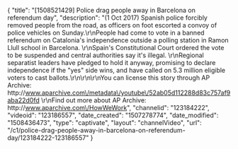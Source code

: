 {
    "title": "[1508521429] Police drag people away in Barcelona on referendum day",
    "description": "(1 Oct 2017) Spanish police forcibly removed people from the road, as officers on foot escorted a convoy of police vehicles on Sunday.\r\nPeople had come to vote in a banned referendum on Catalonia's independence outside a polling station in Ramon Llull school in Barcelona. \r\nSpain's Constitutional Court ordered the vote to be suspended and central authorities say it's illegal. \r\nRegional separatist leaders have pledged to hold it anyway, promising to declare independence if the \"yes\" side wins, and have called on 5.3 million eligible voters to cast ballots.\r\n\r\n\r\nYou can license this story through AP Archive: http:\/\/www.aparchive.com\/metadata\/youtube\/52ab05d112288d83c757af9aba22d0fd \r\nFind out more about AP Archive: http:\/\/www.aparchive.com\/HowWeWork",
    "channelid": "123184222",
    "videoid": "123186557",
    "date_created": "1507278774",
    "date_modified": "1508436473",
    "type": "captivate",
    "layout": "channelVideo",
    "url": "\/c1\/police-drag-people-away-in-barcelona-on-referendum-day\/123184222-123186557"
}